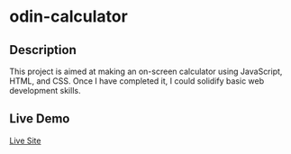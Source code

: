 # odin-calculator

## Description

This project is aimed at making an on-screen calculator using JavaScript, HTML, and CSS. Once I have completed it, I could solidify basic web development skills.

## Live Demo

[Live Site](https://lamwahhinharold.github.io/odin-calculator/)

